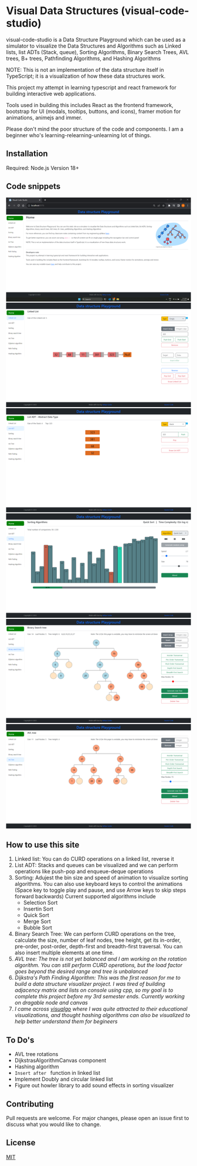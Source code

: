 # Visual Data Structures (visual-code-studio)

visual-code-studio is a Data Structure Playground which can be used as a simulator to visualize the Data Structures and Algorithms such as Linked lists, list ADTs (Stack, queue), Sorting Algorithms, Binary Search Trees, AVL trees, B+ trees, Pathfinding Algorithms, and Hashing Algorithms

NOTE: This is not an implementation of the data structure itself in TypeScript; it is a visualization of how these data structures work.

This project my attempt in learning typescript and react framework for building interactive web applications.

Tools used in building this includes React as the frontend framework, bootstrap for UI (modals, tooltips, buttons, and icons), framer motion for animations, animejs and immer.

Please don't mind the poor structure of the code and components. I am a beginner who's learning-relearning-unlearning lot of things.

## Installation

Required: Node.js Version 18+

## Code snippets

![Home Page](src\assets\ss\home.png)
![Linked List](src\assets\ss\ll.png)
![List ADT](src\assets\ss\l-adt.png)
![Sorting Algorithm](src\assets\ss\sort.png)
![Binary Search Tree](src\assets\ss\bst.png)
![AVL Tree](src\assets\ss\avl.png)

## How to use this site

1. Linked list: You can do CURD operations on a linked list, reverse it
1. List ADT: Stacks and queues can be visualized and we can perform operations like push-pop and enqueue-deque operations
1. Sorting: Adujest the bin size and speed of animation to visualize sorting algorithms. You can also use keyboard keys to control the animations (Space key to toggle play and pause, and use Arrow keys to skip steps forward backwards) Current supported algorithms include
   - Selection Sort
   - Insertin Sort
   - Quick Sort
   - Merge Sort
   - Bubble Sort
1. Binary Search Tree: We can perform CURD operations on the tree, calculate the size, number of leaf nodes, tree height, get its in-order, pre-order, post-order, depth-first and breadth-first traversal. You can also insert multiple elements at one time.
1. _AVL tree: The tree is not yet balanced and I am working on the rotation algorithm. You can still perform CURD operations, but the load factor goes beyond the desired range and tree is unbalanced_
1. _Dijkstra's Path Finding Algorithm: This was the first reason for me to build a data structure visualizer project. I was tired of building adjacency matrix and lists on console using cpp, so my goal is to complete this project before my 3rd semester ends. Currently working on dragable node and canvas_
1. _I came across [visualgo](https://visualgo.net/en) where I was quite attracted to their educational visualizations, and thought hashing algorithms can also be visualized to help better understand them for begineers_

## To Do's

- AVL tree rotations
- DijkstrasAlgorithmCanvas component
- Hashing algorithm
- `Insert after ` function in linked list
- Implement Doubly and circular linked list
- Figure out howler library to add sound effects in sorting visualizer

## Contributing

Pull requests are welcome. For major changes, please open an issue first
to discuss what you would like to change.

## License

[MIT](https://choosealicense.com/licenses/mit/)
